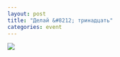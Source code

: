 ```yaml
---
layout: post
title: "Делай &#8212; тринадцать"
categories: event
---
```

![](https://pics.livejournal.com/quillcraft/pic/000z6g35)
